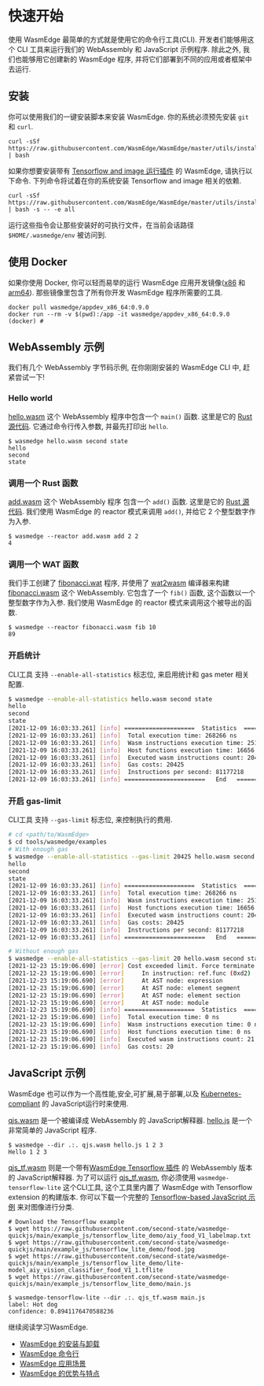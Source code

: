 # 快速开始

使用 WasmEdge 最简单的方式就是使用它的命令行工具(CLI).
开发者们能够用这个 CLI 工具来运行我们的 WebAssembly 和 JavaScript 示例程序.
除此之外, 我们也能够用它创建新的 WasmEdge 程序, 并将它们部署到不同的应用或者框架中去运行.

## 安装

你可以使用我们的一键安装脚本来安装 WasmEdge.
你的系统必须预先安装 `git` 和 `curl`.

```
curl -sSf https://raw.githubusercontent.com/WasmEdge/WasmEdge/master/utils/install.sh | bash
```

如果你想要安装带有 [Tensorflow and image 运行插件](https://www.secondstate.io/articles/wasi-tensorflow/) 的 WasmEdge,
请执行以下命令. 下列命令将试着在你的系统安装 Tensorflow and image 相关的依赖.

```
curl -sSf https://raw.githubusercontent.com/WasmEdge/WasmEdge/master/utils/install.sh | bash -s -- -e all
```

运行这些指令会让那些安装好的可执行文件，在当前会话路径 `$HOME/.wasmedge/env` 被访问到.

## 使用 Docker

如果你使用 Docker, 你可以轻而易举的运行 WasmEdge 应用开发镜像([x86](https://hub.docker.com/repository/docker/wasmedge/appdev_x86_64) 和 [arm64](https://hub.docker.com/repository/docker/wasmedge/appdev_aarch64)). 那些镜像里包含了所有你开发 WasmEdge 程序所需要的工具.

```
docker pull wasmedge/appdev_x86_64:0.9.0
docker run --rm -v $(pwd):/app -it wasmedge/appdev_x86_64:0.9.0
(docker) #
```

## WebAssembly 示例

我们有几个 WebAssembly 字节码示例, 在你刚刚安装的 WasmEdge CLI 中, 赶紧尝试一下!

### Hello world

[hello.wasm](https://github.com/WasmEdge/WasmEdge/raw/master/tools/wasmedge/examples/hello.wasm) 这个 WebAssembly 程序中包含一个 `main()` 函数.
这里是它的 [Rust 源代码](https://github.com/second-state/wasm-learning/tree/master/cli/hello).
它通过命令行传入参数, 并最先打印出 `hello`.

```
$ wasmedge hello.wasm second state
hello
second
state
```

### 调用一个 Rust 函数

[add.wasm](https://github.com/WasmEdge/WasmEdge/raw/master/tools/wasmedge/examples/add.wasm) 这个 WebAssembly 程序 包含一个 `add()` 函数.
这里是它的 [Rust 源代码](https://github.com/second-state/wasm-learning/tree/master/cli/add).
我们使用 WasmEdge 的 reactor 模式来调用 `add()`, 并给它 2 个整型数字作为入参.

```
$ wasmedge --reactor add.wasm add 2 2
4
```

### 调用一个 WAT 函数

我们手工创建了 [fibonacci.wat](https://github.com/WasmEdge/WasmEdge/raw/master/tools/wasmedge/examples/fibonacci.wat) 程序, 并使用了 [wat2wasm](https://github.com/WebAssembly/wabt) 编译器来构建 [fibonacci.wasm](https://github.com/WasmEdge/WasmEdge/raw/master/tools/wasmedge/examples/fibonacci.wasm) 这个 WebAssembly.
它包含了一个 `fib()` 函数, 这个函数以一个整型数字作为入参. 我们使用 WasmEdge 的 reactor 模式来调用这个被导出的函数.


```
$ wasmedge --reactor fibonacci.wasm fib 10
89
```

### 开启统计

CLI工具 支持 `--enable-all-statistics` 标志位, 来启用统计和 gas meter 相关配置.

```bash
$ wasmedge --enable-all-statistics hello.wasm second state
hello
second
state
[2021-12-09 16:03:33.261] [info] ====================  Statistics  ====================
[2021-12-09 16:03:33.261] [info]  Total execution time: 268266 ns
[2021-12-09 16:03:33.261] [info]  Wasm instructions execution time: 251610 ns
[2021-12-09 16:03:33.261] [info]  Host functions execution time: 16656 ns
[2021-12-09 16:03:33.261] [info]  Executed wasm instructions count: 20425
[2021-12-09 16:03:33.261] [info]  Gas costs: 20425
[2021-12-09 16:03:33.261] [info]  Instructions per second: 81177218
[2021-12-09 16:03:33.261] [info] =======================   End   ======================
```

### 开启 gas-limit

CLI工具 支持 `--gas-limit` 标志位, 来控制执行的费用.

```bash
# cd <path/to/WasmEdge>
$ cd tools/wasmedge/examples
# With enough gas
$ wasmedge --enable-all-statistics --gas-limit 20425 hello.wasm second state
hello
second
state
[2021-12-09 16:03:33.261] [info] ====================  Statistics  ====================
[2021-12-09 16:03:33.261] [info]  Total execution time: 268266 ns
[2021-12-09 16:03:33.261] [info]  Wasm instructions execution time: 251610 ns
[2021-12-09 16:03:33.261] [info]  Host functions execution time: 16656 ns
[2021-12-09 16:03:33.261] [info]  Executed wasm instructions count: 20425
[2021-12-09 16:03:33.261] [info]  Gas costs: 20425
[2021-12-09 16:03:33.261] [info]  Instructions per second: 81177218
[2021-12-09 16:03:33.261] [info] =======================   End   ======================

# Without enough gas
$ wasmedge --enable-all-statistics --gas-limit 20 hello.wasm second state
[2021-12-23 15:19:06.690] [error] Cost exceeded limit. Force terminate the execution.
[2021-12-23 15:19:06.690] [error]     In instruction: ref.func (0xd2) , Bytecode offset: 0x00000000
[2021-12-23 15:19:06.690] [error]     At AST node: expression
[2021-12-23 15:19:06.690] [error]     At AST node: element segment
[2021-12-23 15:19:06.690] [error]     At AST node: element section
[2021-12-23 15:19:06.690] [error]     At AST node: module
[2021-12-23 15:19:06.690] [info] ====================  Statistics  ====================
[2021-12-23 15:19:06.690] [info]  Total execution time: 0 ns
[2021-12-23 15:19:06.690] [info]  Wasm instructions execution time: 0 ns
[2021-12-23 15:19:06.690] [info]  Host functions execution time: 0 ns
[2021-12-23 15:19:06.690] [info]  Executed wasm instructions count: 21
[2021-12-23 15:19:06.690] [info]  Gas costs: 20
```

## JavaScript 示例

WasmEdge 也可以作为一个高性能,安全,可扩展,易于部署,以及 [Kubernetes-compliant](https://github.com/second-state/wasmedge-containers-examples) 的 JavaScript运行时来使用.

[qjs.wasm](https://github.com/WasmEdge/WasmEdge/raw/master/tools/wasmedge/examples/js/qjs.wasm) 是一个被编译成 WebAssembly 的 JavaScript解释器.
[hello.js](https://github.com/WasmEdge/WasmEdge/raw/master/tools/wasmedge/examples/js/hello.js) 是一个非常简单的 JavaScript 程序.

```
$ wasmedge --dir .:. qjs.wasm hello.js 1 2 3
Hello 1 2 3
```

[qjs_tf.wasm](https://github.com/WasmEdge/WasmEdge/raw/master/tools/wasmedge/examples/js/qjs_tf.wasm) 则是一个带有[WasmEdge Tensorflow 插件](https://www.secondstate.io/articles/wasi-tensorflow/) 的 WebAssembly 版本的 JavaScript解释器.
为了可以运行 [qjs_tf.wasm](https://github.com/WasmEdge/WasmEdge/raw/master/tools/wasmedge/examples/js/qjs_tf.wasm), 你必须使用 `wasmedge-tensorflow-lite` 这个CLI工具, 这个工具里内置了 WasmEdge with Tensorflow extension 的构建版本.
你可以下载一个完整的 [Tensorflow-based JavaScript 示例](https://github.com/second-state/wasmedge-quickjs/tree/main/example_js/tensorflow_lite_demo) 来对图像进行分类.

```
# Download the Tensorflow example
$ wget https://raw.githubusercontent.com/second-state/wasmedge-quickjs/main/example_js/tensorflow_lite_demo/aiy_food_V1_labelmap.txt
$ wget https://raw.githubusercontent.com/second-state/wasmedge-quickjs/main/example_js/tensorflow_lite_demo/food.jpg
$ wget https://raw.githubusercontent.com/second-state/wasmedge-quickjs/main/example_js/tensorflow_lite_demo/lite-model_aiy_vision_classifier_food_V1_1.tflite
$ wget https://raw.githubusercontent.com/second-state/wasmedge-quickjs/main/example_js/tensorflow_lite_demo/main.js

$ wasmedge-tensorflow-lite --dir .:. qjs_tf.wasm main.js
label: Hot dog
confidence: 0.8941176470588236
```

继续阅读学习WasmEdge.

- [WasmEdge 的安装与卸载](start/install.md)
- [WasmEdge 命令行](start/cli.md)
- [WasmEdge 应用场景](intro/use.md)
- [WasmEdge 的优势与特点](intro/features.md)
